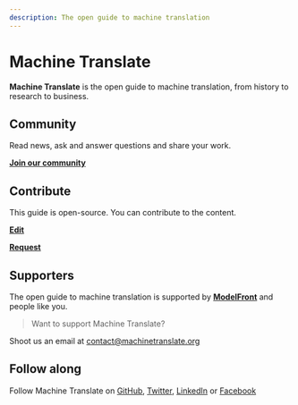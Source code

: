 ```yaml
---
description: The open guide to machine translation
---
```


# Machine Translate

**Machine Translate** is the open guide to machine translation, from history to research to business.

## Community

Read news, ask and answer questions and share your work.

[**Join our community**](https://form.typeform.com/c/ndac7OIs)


## Contribute

This guide is open-source. You can contribute to the content.

[**Edit**](contributing/contributing.md#edit)

[**Request**](contributing/contributing.md#request)


## Supporters

The open guide to machine translation is supported by [**ModelFront**](https://modelfront.com) and people like you.

> Want to support Machine Translate?

Shoot us an email at [contact@machinetranslate.org](mailto:contact@machinetranslate.org)


## Follow along

Follow Machine Translate on [GitHub](https://github.com/machinetranslate), [Twitter](https://twitter.com/machtranslate), [LinkedIn](https://linkedin.com/company/machinetranslate) or [Facebook](https://facebook.com/machinetranslate)
